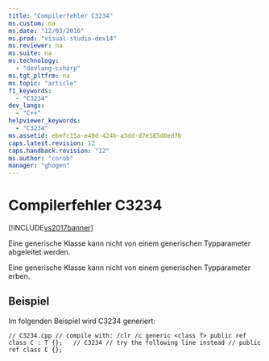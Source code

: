 ```yaml
---
title: "Compilerfehler C3234"
ms.custom: na
ms.date: "12/03/2016"
ms.prod: "visual-studio-dev14"
ms.reviewer: na
ms.suite: na
ms.technology: 
  - "devlang-csharp"
ms.tgt_pltfrm: na
ms.topic: "article"
f1_keywords: 
  - "C3234"
dev_langs: 
  - "C++"
helpviewer_keywords: 
  - "C3234"
ms.assetid: ebefc15a-e40d-424b-a3dd-d7e185d0ed7b
caps.latest.revision: 12
caps.handback.revision: "12"
ms.author: "corob"
manager: "ghogen"
---
```

# Compilerfehler C3234
[!INCLUDE[vs2017banner](../../assembler/inline/includes/vs2017banner.md)]

Eine generische Klasse kann nicht von einem generischen Typparameter abgeleitet werden.  
  
 Eine generische Klasse kann nicht von einem generischen Typparameter erben.  
  
## Beispiel  
 Im folgenden Beispiel wird C3234 generiert:  
  
```  
// C3234.cpp // compile with: /clr /c generic <class T> public ref class C : T {};   // C3234 // try the following line instead // public ref class C {};  
```